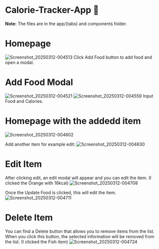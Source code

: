 # Calorie-Tracker-App 👋

**Note:** The files are in the app/(tabs) and components folder.


# Homepage
![Screenshot_20250312-004513](https://github.com/user-attachments/assets/43a92794-b451-44be-a614-83a7e8a5e603)
Click Add Food button to add food and open a modal.


# Add Food Modal
![Screenshot_20250312-004521](https://github.com/user-attachments/assets/03f4763d-901b-443e-b088-253b54ed5aba)
![Screenshot_20250312-004559](https://github.com/user-attachments/assets/3d0722f4-e3ee-4737-8875-6c51afbbf071)
Input Food and Calories.


# Homepage with the addedd item
![Screenshot_20250312-004602](https://github.com/user-attachments/assets/3429c7ad-e995-4165-9fed-5412d62410c2)

Add another item for example edit:
![Screenshot_20250312-004630](https://github.com/user-attachments/assets/8ce95332-0daa-474c-8757-1c5e741ba01d)


# Edit Item
After clicking edit, an edit modal will appear and you can edit the item. (I clicked the Orange with 16kcal)
![Screenshot_20250312-004708](https://github.com/user-attachments/assets/2496744c-68a8-4118-a5e9-b6c6bdc1d738)

Once the Update Food is clicked, this will edit the item.
![Screenshot_20250312-004711](https://github.com/user-attachments/assets/12817590-0c21-4205-a88b-de0ef930a2bb)


# Delete Item
You can find a Delete button that allows you to remove items from the list. When you click this button, the selected information will be removed from the list.  (I clicked the Fish item)
![Screenshot_20250312-004724](https://github.com/user-attachments/assets/f14e3f20-4cfe-41cb-b41b-8e03b3d2a0ec)


